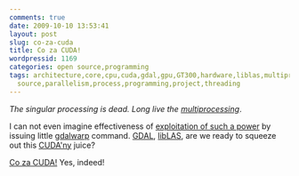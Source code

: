 ```yaml
---
comments: true
date: 2009-10-10 13:53:41
layout: post
slug: co-za-cuda
title: Co za CUDA!
wordpressid: 1169
categories: open source,programming
tags: architecture,core,cpu,cuda,gdal,gpu,GT300,hardware,liblas,multiprocessing,nvidia,ogr,open
  source,parallelism,process,programming,project,threading
---
```


_The singular processing is dead. Long live the [multiprocessing](http://en.wikipedia.org/wiki/Multiprocessing)_.





I can not even imagine effectiveness of [exploitation of such a power](http://www.brightsideofnews.com/news/2009/9/30/nvidia-gt300s-fermi-architecture-unveiled-512-cores2c-up-to-6gb-gddr5.aspx) by issuing little [gdalwarp](http://www.gdal.org/gdalwarp.html) command. [GDAL](http://www.gdal.org), [libLAS](http://www.liblas.org), are we ready to squeeze out this [CUDA'ny](http://translate.google.co.uk/translate_t#pl|en|cudny) juice?





[Co za CUDA!](http://translate.google.co.uk/translate_t#pl|en|co%20za%20cuda) Yes, indeed!
